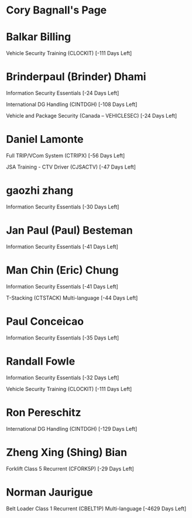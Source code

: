 # Cory Bagnall's Page




# Balkar Billing


Vehicle Security Training (CLOCKIT) [-111 Days Left]



# Brinderpaul (Brinder) Dhami


Information Security Essentials [-24 Days Left]

International DG Handling (CINTDGH) [-108 Days Left]

Vehicle and Package Security (Canada – VEHICLESEC) [-24 Days Left]



# Daniel Lamonte


Full TRIP/VCom System (CTRIPX) [-56 Days Left]

JSA Training - CTV Driver (CJSACTV) [-47 Days Left]



# gaozhi zhang


Information Security Essentials [-30 Days Left]



# Jan Paul (Paul) Besteman


Information Security Essentials [-41 Days Left]



# Man Chin (Eric) Chung


Information Security Essentials [-41 Days Left]

T-Stacking (CTSTACK) Multi-language [-44 Days Left]



# Paul Conceicao


Information Security Essentials [-35 Days Left]



# Randall Fowle


Information Security Essentials [-32 Days Left]

Vehicle Security Training (CLOCKIT) [-111 Days Left]



# Ron Pereschitz


International DG Handling (CINTDGH) [-129 Days Left]



# Zheng Xing (Shing) Bian


Forklift Class 5 Recurrent (CFORK5P) [-29 Days Left]



# Norman Jaurigue


Belt Loader Class 1 Recurrent (CBELT1P) Multi-language [-4629 Days Left]



